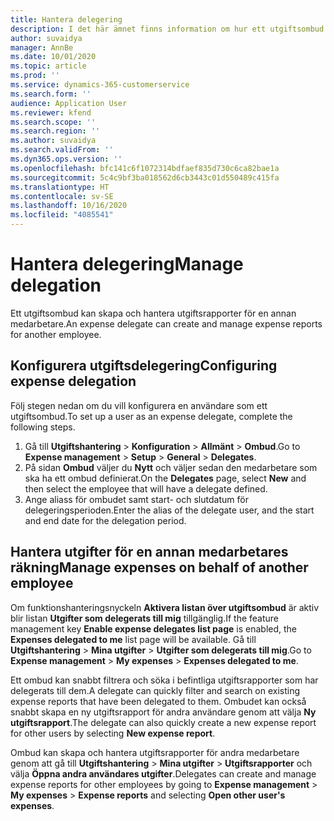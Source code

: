 ```yaml
---
title: Hantera delegering
description: I det här ämnet finns information om hur ett utgiftsombud kan skapa och hantera utgiftsrapporter för en annan medarbetare.
author: suvaidya
manager: AnnBe
ms.date: 10/01/2020
ms.topic: article
ms.prod: ''
ms.service: dynamics-365-customerservice
ms.search.form: ''
audience: Application User
ms.reviewer: kfend
ms.search.scope: ''
ms.search.region: ''
ms.author: suvaidya
ms.search.validFrom: ''
ms.dyn365.ops.version: ''
ms.openlocfilehash: bfc141c6f1072314bdfaef835d730c6ca82bae1a
ms.sourcegitcommit: 5c4c9bf3ba018562d6cb3443c01d550489c415fa
ms.translationtype: HT
ms.contentlocale: sv-SE
ms.lasthandoff: 10/16/2020
ms.locfileid: "4085541"
---
```

# <a name="manage-delegation"></a><span data-ttu-id="4a165-103">Hantera delegering</span><span class="sxs-lookup"><span data-stu-id="4a165-103">Manage delegation</span></span>
<span data-ttu-id="4a165-104">Ett utgiftsombud kan skapa och hantera utgiftsrapporter för en annan medarbetare.</span><span class="sxs-lookup"><span data-stu-id="4a165-104">An expense delegate can create and manage expense reports for another employee.</span></span>

## <a name="configuring-expense-delegation"></a><span data-ttu-id="4a165-105">Konfigurera utgiftsdelegering</span><span class="sxs-lookup"><span data-stu-id="4a165-105">Configuring expense delegation</span></span>

<span data-ttu-id="4a165-106">Följ stegen nedan om du vill konfigurera en användare som ett utgiftsombud.</span><span class="sxs-lookup"><span data-stu-id="4a165-106">To set up a user as an expense delegate, complete the following steps.</span></span> 
1. <span data-ttu-id="4a165-107">Gå till **Utgiftshantering** > **Konfiguration** > **Allmänt** > **Ombud**.</span><span class="sxs-lookup"><span data-stu-id="4a165-107">Go to **Expense management** > **Setup** > **General** > **Delegates**.</span></span> 
2. <span data-ttu-id="4a165-108">På sidan **Ombud** väljer du **Nytt** och väljer sedan den medarbetare som ska ha ett ombud definierat.</span><span class="sxs-lookup"><span data-stu-id="4a165-108">On the **Delegates** page, select **New** and then select the employee that will have a delegate defined.</span></span> 
3. <span data-ttu-id="4a165-109">Ange aliass för ombudet samt start- och slutdatum för delegeringsperioden.</span><span class="sxs-lookup"><span data-stu-id="4a165-109">Enter the alias of the delegate user, and the start and end date for the delegation period.</span></span>

## <a name="manage-expenses-on-behalf-of-another-employee"></a><span data-ttu-id="4a165-110">Hantera utgifter för en annan medarbetares räkning</span><span class="sxs-lookup"><span data-stu-id="4a165-110">Manage expenses on behalf of another employee</span></span>

<span data-ttu-id="4a165-111">Om funktionshanteringsnyckeln **Aktivera listan över utgiftsombud** är aktiv blir listan **Utgifter som delegerats till mig** tillgänglig.</span><span class="sxs-lookup"><span data-stu-id="4a165-111">If the feature management key **Enable expense delegates list page** is enabled, the **Expenses delegated to me** list page will be available.</span></span> <span data-ttu-id="4a165-112">Gå till **Utgiftshantering** > **Mina utgifter** > **Utgifter som delegerats till mig**.</span><span class="sxs-lookup"><span data-stu-id="4a165-112">Go to **Expense management** > **My expenses** > **Expenses delegated to me**.</span></span>

<span data-ttu-id="4a165-113">Ett ombud kan snabbt filtrera och söka i befintliga utgiftsrapporter som har delegerats till dem.</span><span class="sxs-lookup"><span data-stu-id="4a165-113">A delegate can quickly filter and search on existing expense reports that have been delegated to them.</span></span> <span data-ttu-id="4a165-114">Ombudet kan också snabbt skapa en ny utgiftsrapport för andra användare genom att välja **Ny utgiftsrapport**.</span><span class="sxs-lookup"><span data-stu-id="4a165-114">The delegate can also quickly create a new expense report for other users by selecting **New expense report**.</span></span>

<span data-ttu-id="4a165-115">Ombud kan skapa och hantera utgiftsrapporter för andra medarbetare genom att gå till **Utgiftshantering** > **Mina utgifter** > **Utgiftsrapporter** och välja **Öppna andra användares utgifter**.</span><span class="sxs-lookup"><span data-stu-id="4a165-115">Delegates can create and manage expense reports for other employees by going to **Expense management** > **My expenses** > **Expense reports** and selecting **Open other user's expenses**.</span></span>
